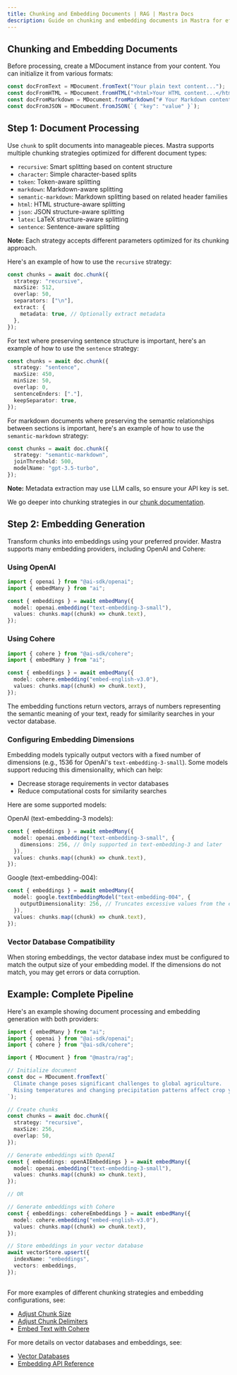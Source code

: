 ```yaml
---
title: Chunking and Embedding Documents | RAG | Mastra Docs
description: Guide on chunking and embedding documents in Mastra for efficient processing and retrieval.
---
```


## Chunking and Embedding Documents

Before processing, create a MDocument instance from your content. You can initialize it from various formats:

```ts showLineNumbers copy
const docFromText = MDocument.fromText("Your plain text content...");
const docFromHTML = MDocument.fromHTML("<html>Your HTML content...</html>");
const docFromMarkdown = MDocument.fromMarkdown("# Your Markdown content...");
const docFromJSON = MDocument.fromJSON(`{ "key": "value" }`);
```

## Step 1: Document Processing

Use `chunk` to split documents into manageable pieces. Mastra supports multiple chunking strategies optimized for different document types:

- `recursive`: Smart splitting based on content structure
- `character`: Simple character-based splits
- `token`: Token-aware splitting
- `markdown`: Markdown-aware splitting
- `semantic-markdown`: Markdown splitting based on related header families
- `html`: HTML structure-aware splitting
- `json`: JSON structure-aware splitting
- `latex`: LaTeX structure-aware splitting
- `sentence`: Sentence-aware splitting

**Note:** Each strategy accepts different parameters optimized for its chunking approach.

Here's an example of how to use the `recursive` strategy:

```ts showLineNumbers copy
const chunks = await doc.chunk({
  strategy: "recursive",
  maxSize: 512,
  overlap: 50,
  separators: ["\n"],
  extract: {
    metadata: true, // Optionally extract metadata
  },
});
```

For text where preserving sentence structure is important, here's an example of how to use the `sentence` strategy:

```ts showLineNumbers copy
const chunks = await doc.chunk({
  strategy: "sentence",
  maxSize: 450,
  minSize: 50,
  overlap: 0,
  sentenceEnders: ["."],
  keepSeparator: true,
});
```

For markdown documents where preserving the semantic relationships between sections is important, here's an example of how to use the `semantic-markdown` strategy:

```ts showLineNumbers copy
const chunks = await doc.chunk({
  strategy: "semantic-markdown",
  joinThreshold: 500,
  modelName: "gpt-3.5-turbo",
});
```

**Note:** Metadata extraction may use LLM calls, so ensure your API key is set.

We go deeper into chunking strategies in our [chunk documentation](/reference/rag/chunk.md).

## Step 2: Embedding Generation

Transform chunks into embeddings using your preferred provider. Mastra supports many embedding providers, including OpenAI and Cohere:

### Using OpenAI

```ts showLineNumbers copy
import { openai } from "@ai-sdk/openai";
import { embedMany } from "ai";

const { embeddings } = await embedMany({
  model: openai.embedding("text-embedding-3-small"),
  values: chunks.map((chunk) => chunk.text),
});
```

### Using Cohere

```ts showLineNumbers copy
import { cohere } from "@ai-sdk/cohere";
import { embedMany } from "ai";

const { embeddings } = await embedMany({
  model: cohere.embedding("embed-english-v3.0"),
  values: chunks.map((chunk) => chunk.text),
});
```

The embedding functions return vectors, arrays of numbers representing the semantic meaning of your text, ready for similarity searches in your vector database.

### Configuring Embedding Dimensions

Embedding models typically output vectors with a fixed number of dimensions (e.g., 1536 for OpenAI's `text-embedding-3-small`).
Some models support reducing this dimensionality, which can help:

- Decrease storage requirements in vector databases
- Reduce computational costs for similarity searches

Here are some supported models:

OpenAI (text-embedding-3 models):

```ts
const { embeddings } = await embedMany({
  model: openai.embedding("text-embedding-3-small", {
    dimensions: 256, // Only supported in text-embedding-3 and later
  }),
  values: chunks.map((chunk) => chunk.text),
});
```

Google (text-embedding-004):

```ts
const { embeddings } = await embedMany({
  model: google.textEmbeddingModel("text-embedding-004", {
    outputDimensionality: 256, // Truncates excessive values from the end
  }),
  values: chunks.map((chunk) => chunk.text),
});
```

### Vector Database Compatibility

When storing embeddings, the vector database index must be configured to match the output size of your embedding model. If the dimensions do not match, you may get errors or data corruption.

## Example: Complete Pipeline

Here's an example showing document processing and embedding generation with both providers:

```ts showLineNumbers copy
import { embedMany } from "ai";
import { openai } from "@ai-sdk/openai";
import { cohere } from "@ai-sdk/cohere";

import { MDocument } from "@mastra/rag";

// Initialize document
const doc = MDocument.fromText(`
  Climate change poses significant challenges to global agriculture.
  Rising temperatures and changing precipitation patterns affect crop yields.
`);

// Create chunks
const chunks = await doc.chunk({
  strategy: "recursive",
  maxSize: 256,
  overlap: 50,
});

// Generate embeddings with OpenAI
const { embeddings: openAIEmbeddings } = await embedMany({
  model: openai.embedding("text-embedding-3-small"),
  values: chunks.map((chunk) => chunk.text),
});

// OR

// Generate embeddings with Cohere
const { embeddings: cohereEmbeddings } = await embedMany({
  model: cohere.embedding("embed-english-v3.0"),
  values: chunks.map((chunk) => chunk.text),
});

// Store embeddings in your vector database
await vectorStore.upsert({
  indexName: "embeddings",
  vectors: embeddings,
});
```

##

For more examples of different chunking strategies and embedding configurations, see:

- [Adjust Chunk Size](/reference/rag/chunk.mdx#adjust-chunk-size)
- [Adjust Chunk Delimiters](/reference/rag/chunk.mdx#adjust-chunk-delimiters)
- [Embed Text with Cohere](/reference/rag/embeddings.mdx#using-cohere)

For more details on vector databases and embeddings, see:

- [Vector Databases](./vector-databases.md)
- [Embedding API Reference](/reference/rag/embeddings.md)
